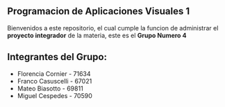 ## Programacion de Aplicaciones Visuales 1

Bienvenidos a este repositorio, el cual cumple la funcion de administrar el **proyecto integrador** de la materia, este es el **Grupo Numero 4**
 
Integrantes del Grupo:
- 
- Florencia Cornier - 71634
- Franco Casuscelli - 67021
- Mateo Biasotto - 69811
- Miguel Cespedes - 70590
